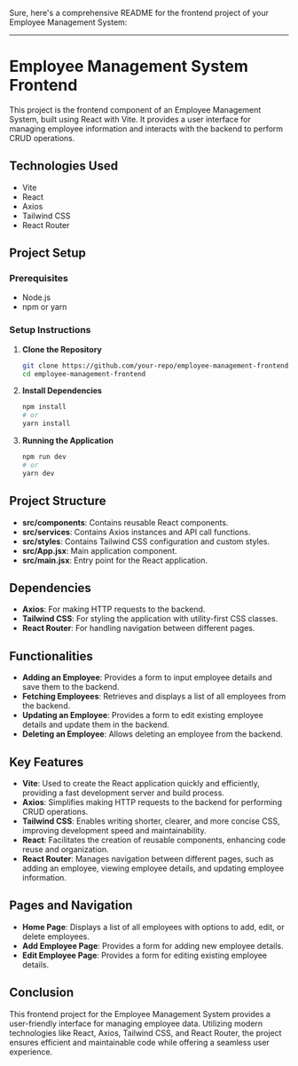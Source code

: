 Sure, here's a comprehensive README for the frontend project of your Employee Management System:

---

# Employee Management System Frontend

This project is the frontend component of an Employee Management System, built using React with Vite. It provides a user interface for managing employee information and interacts with the backend to perform CRUD operations.

## Technologies Used

- Vite
- React
- Axios
- Tailwind CSS
- React Router

## Project Setup

### Prerequisites

- Node.js
- npm or yarn

### Setup Instructions

1. **Clone the Repository**

    ```bash
    git clone https://github.com/your-repo/employee-management-frontend.git
    cd employee-management-frontend
    ```

2. **Install Dependencies**

    ```bash
    npm install
    # or
    yarn install
    ```

3. **Running the Application**

    ```bash
    npm run dev
    # or
    yarn dev
    ```

## Project Structure

- **src/components**: Contains reusable React components.
- **src/services**: Contains Axios instances and API call functions.
- **src/styles**: Contains Tailwind CSS configuration and custom styles.
- **src/App.jsx**: Main application component.
- **src/main.jsx**: Entry point for the React application.

## Dependencies

- **Axios**: For making HTTP requests to the backend.
- **Tailwind CSS**: For styling the application with utility-first CSS classes.
- **React Router**: For handling navigation between different pages.

## Functionalities

- **Adding an Employee**: Provides a form to input employee details and save them to the backend.
- **Fetching Employees**: Retrieves and displays a list of all employees from the backend.
- **Updating an Employee**: Provides a form to edit existing employee details and update them in the backend.
- **Deleting an Employee**: Allows deleting an employee from the backend.

## Key Features

- **Vite**: Used to create the React application quickly and efficiently, providing a fast development server and build process.
- **Axios**: Simplifies making HTTP requests to the backend for performing CRUD operations.
- **Tailwind CSS**: Enables writing shorter, clearer, and more concise CSS, improving development speed and maintainability.
- **React**: Facilitates the creation of reusable components, enhancing code reuse and organization.
- **React Router**: Manages navigation between different pages, such as adding an employee, viewing employee details, and updating employee information.

## Pages and Navigation

- **Home Page**: Displays a list of all employees with options to add, edit, or delete employees.
- **Add Employee Page**: Provides a form for adding new employee details.
- **Edit Employee Page**: Provides a form for editing existing employee details.

## Conclusion

This frontend project for the Employee Management System provides a user-friendly interface for managing employee data. Utilizing modern technologies like React, Axios, Tailwind CSS, and React Router, the project ensures efficient and maintainable code while offering a seamless user experience.
